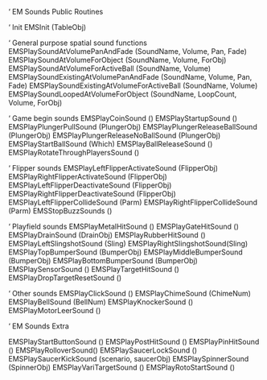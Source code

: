 ‘ EM Sounds Public Routines

‘ Init
EMSInit (TableObj)

‘ General purpose spatial sound functions
EMSPlaySoundAtVolumePanAndFade (SoundName, Volume, Pan, Fade)
EMSPlaySoundAtVolumeForObject (SoundName, Volume, ForObj)
EMSPlaySoundAtVolumeForActiveBall (SoundName, Volume)
EMSPlaySoundExistingAtVolumePanAndFade (SoundName, Volume, Pan, Fade)
EMSPlaySoundExistingAtVolumeForActiveBall (SoundName, Volume)
EMSPlaySoundLoopedAtVolumeForObject (SoundName, LoopCount, Volume, ForObj)

‘ Game begin sounds
EMSPlayCoinSound ()
EMSPlayStartupSound ()
EMSPlayPlungerPullSound (PlungerObj)
EMSPlayPlungerReleaseBallSound (PlungerObj)
EMSPlayPlungerReleaseNoBallSound (PlungerObj)
EMSPlayStartBallSound (Which)
EMSPlayBallReleaseSound ()
EMSPlayRotateThroughPlayersSound ()

‘ Flipper sounds
EMSPlayLeftFlipperActivateSound (FlipperObj)
EMSPlayRightFlipperActivateSound (FlipperObj)
EMSPlayLeftFlipperDeactivateSound (FlipperObj)
EMSPlayRightFlipperDeactivateSound (FlipperObj)
EMSPlayLeftFlipperCollideSound (Parm)
EMSPlayRightFlipperCollideSound (Parm)
EMSStopBuzzSounds ()

‘ Playfield sounds
EMSPlayMetalHitSound ()
EMSPlayGateHitSound ()
EMSPlayDrainSound (DrainObj)
EMSPlayRubberHitSound ()
EMSPlayLeftSlingshotSound (Sling)
EMSPlayRightSlingshotSound(Sling)
EMSPlayTopBumperSound (BumperObj)
EMSPlayMiddleBumperSound (BumperObj)
EMSPlayBottomBumperSound (BumperObj)
EMSPlaySensorSound ()
EMSPlayTargetHitSound ()
EMSPlayDropTargetResetSound ()

‘ Other sounds
EMSPlayClickSound ()
EMSPlayChimeSound (ChimeNum)
EMSPlayBellSound (BellNum)
EMSPlayKnockerSound ()
EMSPlayMotorLeerSound ()


‘ EM Sounds Extra

EMSPlayStartButtonSound ()
EMSPlayPostHitSound ()
EMSPlayPinHitSound ()
EMSPlayRolloverSound()
EMSPlaySaucerLockSound ()
EMSPlaySaucerKickSound (scenario, saucerObj)
EMSPlaySpinnerSound (SpinnerObj)
EMSPlayVariTargetSound ()
EMSPlayRotoStartSound ()
